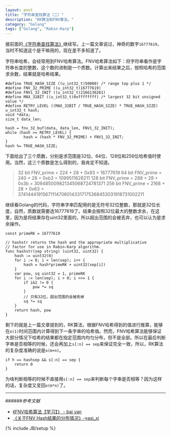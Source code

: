 ```yaml
---
layout: post
title: "字符串查找算法（二）"
description: "RK算法和FNV算法。"
category: "Golang"
tags: ["Golang", "Rabin-Karp"]
---
```

 
接前面的[《字符串查找算法》](http://blog.cyeam.com/golang/2014/08/08/go_index/)继续写。上一篇文章说过，神奇的数字`16777619`，当时不知道这个是干嘛用的，现在差不多知道了。

字符串哈希，会经常用到FNV哈希算法。FNV哈希算法如下：将字符串看作是字符串长度的整数，这个数的进制是一个质数。计算出来结果之后，按照哈希的范围求余数，结果就是哈希结果。

	#define TRUE_HASH_SIZE ((u_int32_t)50000) /* range top plus 1 */
	#define FNV_32_PRIME ((u_int32_t)16777619)
	#define FNV1_32_INIT ((u_int32_t)2166136261)
	#define MAX_32BIT ((u_int32_t)0xffffffff) /* largest 32 bit unsigned value */
	#define RETRY_LEVEL ((MAX_32BIT / TRUE_HASH_SIZE) * TRUE_HASH_SIZE)
	u_int32_t hash;
	void *data;
	size_t data_len;

	hash = fnv_32_buf(data, data_len, FNV1_32_INIT);
	while (hash >= RETRY_LEVEL) {
    		hash = (hash * FNV_32_PRIME) + FNV1_32_INIT;
	}
	hash %= TRUE_HASH_SIZE;


下面给出了三个质数，分别是求范围是32位、64位、128位和256位哈希值时使用。当然，这三个质数是怎么得到的，我肯定不知道。
> 32 bit FNV_prime = 224 + 28 + 0x93 = 16777619
> 64 bit FNV_prime = 240 + 28 + 0xb3 = 1099511628211
> 128 bit FNV_prime = 288 + 28 + 0x3b = 309485009821345068724781371
> 256 bit FNV_prime = 2168 + 28 + 0x63 = 374144419156711147060143317175368453031918731002211

继续看Golang的代码，字符串字串匹配用的是无符号32位整数，那就是32位长度，自然，质数就需要选16777619了。结果会按照32位最大的整数求余，在这里，因为是将结果存在uint32里面的，所以超出范围的会被丢弃，也可以认为是求余操作。

	const primeRK = 16777619
	
	// hashstr returns the hash and the appropriate multiplicative
	// factor for use in Rabin-Karp algorithm.
	func hashstr(sep string) (uint32, uint32) {
		hash := uint32(0)
		for i := 0; i < len(sep); i++ {
			hash = hash*primeRK + uint32(sep[i])
		}
		var pow, sq uint32 = 1, primeRK
		for i := len(sep); i > 0; i >>= 1 {
			if i&1 != 0 {
				pow *= sq
			}
			// 只有32位，超出范围的会被丢掉
			sq *= sq
		}
		return hash, pow
	}

剩下的就是上一篇文章提到的，RK算法，根据FNV哈希得到的值进行推算，能够在`o(1)`时间范围内计算得到下一条字串的哈希值。然而，FNV哈希算法能够保证大部分情况下哈希的结果都在指定范围内均匀分布，但不是全部。所以在最后判断字串是否相等的时候，还会再加上`s[:n] == sep`来保证完全一致，所以，RK算法的复杂度准确的说是`o(m+n)`。

	if h == hashsep && s[:n] == sep {
		return 0
	}


为啥判断相等的时候不直接用`s[:n] == sep`来判断每个字串是否相等？因为这样的话，复杂度又变回`o(m*n)`了。
 
---

######*参考文献*
+ [《FNV哈希算法【学习】》 - bai yan](http://www.cnblogs.com/baiyan/archive/2011/04/23/2025701.html)
+ [《关于FNV Hash结果的分布情况》-yasi_xi](http://blog.csdn.net/yasi_xi/article/details/9311837)

 
{% include JB/setup %}